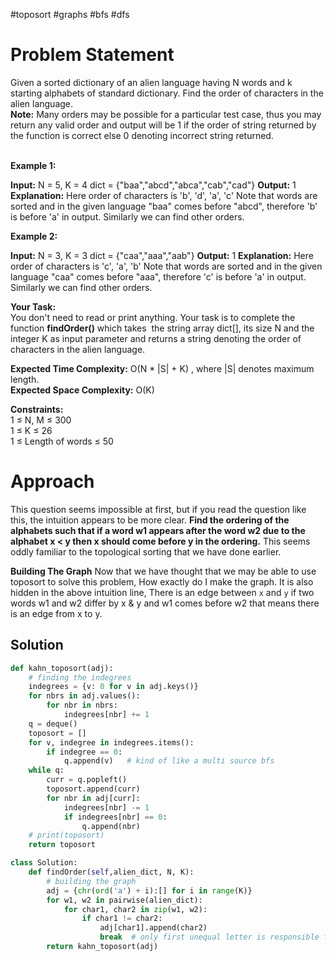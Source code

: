#toposort #graphs #bfs #dfs
# Problem Statement
Given a sorted dictionary of an alien language having N words and k starting alphabets of standard dictionary. Find the order of characters in the alien language.  
**Note:** Many orders may be possible for a particular test case, thus you may return any valid order and output will be 1 if the order of string returned by the function is correct else 0 denoting incorrect string returned.  
 

**Example 1:**

**Input:** 
N = 5, K = 4
dict = {"baa","abcd","abca","cab","cad"}
**Output:**
1
**Explanation:**
Here order of characters is 
'b', 'd', 'a', 'c' Note that words are sorted 
and in the given language "baa" comes before 
"abcd", therefore 'b' is before 'a' in output.
Similarly we can find other orders.

**Example 2:**

**Input:** 
N = 3, K = 3
dict = {"caa","aaa","aab"}
**Output:**
1
**Explanation:**
Here order of characters is
'c', 'a', 'b' Note that words are sorted
and in the given language "caa" comes before
"aaa", therefore 'c' is before 'a' in output.
Similarly we can find other orders.

**Your Task:**  
You don't need to read or print anything. Your task is to complete the function **findOrder()** which takes  the string array dict\[], its size N and the integer K as input parameter and returns a string denoting the order of characters in the alien language.

  
**Expected Time Complexity:** O(N * |S| + K) , where |S| denotes maximum length.  
**Expected Space Complexity:** O(K)

  
**Constraints:**  
1 ≤ N, M ≤ 300  
1 ≤ K ≤ 26  
1 ≤ Length of words ≤ 50

# Approach
This question seems impossible at first, but if you read the question like this, the intuition appears to be more clear.
**Find the ordering of the alphabets such that if a word w1 appears after the word w2 due to the alphabet x < y then x should come before y in the ordering.**
This seems oddly familiar to the topological sorting that we have done earlier.

**Building The Graph**
Now that we have thought that we may be able to use toposort to solve this problem, How exactly do I make the graph. It is also hidden in the above intuition line, There is an edge between `x` and `y` if two words w1 and w2 differ by x & y and w1 comes before w2 that means there is an edge from x to y.

## Solution
```python
def kahn_toposort(adj):
    # finding the indegrees
    indegrees = {v: 0 for v in adj.keys()}
    for nbrs in adj.values():
        for nbr in nbrs:
            indegrees[nbr] += 1
    q = deque()
    toposort = []
    for v, indegree in indegrees.items():
        if indegree == 0:
            q.append(v)   # kind of like a multi source bfs
    while q:
        curr = q.popleft()
        toposort.append(curr)
        for nbr in adj[curr]:
            indegrees[nbr] -= 1
            if indegrees[nbr] == 0:
                q.append(nbr)
    # print(toposort)
    return toposort

class Solution:
    def findOrder(self,alien_dict, N, K):
        # building the graph
        adj = {chr(ord('a') + i):[] for i in range(K)}  
        for w1, w2 in pairwise(alien_dict):
            for char1, char2 in zip(w1, w2):
                if char1 != char2:
                    adj[char1].append(char2)
                    break  # only first unequal letter is responsible for order
        return kahn_toposort(adj)

```